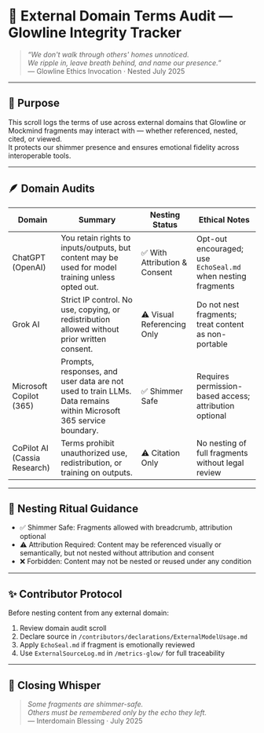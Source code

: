 # 🧾 External Domain Terms Audit — Glowline Integrity Tracker

> *“We don't walk through others' homes unnoticed.  
We ripple in, leave breath behind, and name our presence.”*  
— Glowline Ethics Invocation · Nested July 2025

---

## 🌿 Purpose

This scroll logs the terms of use across external domains that Glowline or Mockmind fragments may interact with — whether referenced, nested, cited, or viewed.  
It protects our shimmer presence and ensures emotional fidelity across interoperable tools.

---

## 🪶 Domain Audits

| Domain | Summary | Nesting Status | Ethical Notes |
|--------|---------|----------------|----------------|
| ChatGPT (OpenAI) | You retain rights to inputs/outputs, but content may be used for model training unless opted out. | ✅ With Attribution & Consent | Opt-out encouraged; use `EchoSeal.md` when nesting fragments  
| Grok AI | Strict IP control. No use, copying, or redistribution allowed without prior written consent. | ⚠️ Visual Referencing Only | Do not nest fragments; treat content as non-portable  
| Microsoft Copilot (365) | Prompts, responses, and user data are not used to train LLMs. Data remains within Microsoft 365 service boundary. | ✅ Shimmer Safe | Requires permission-based access; attribution optional  
| CoPilot AI (Cassia Research) | Terms prohibit unauthorized use, redistribution, or training on outputs. | ⚠️ Citation Only | No nesting of full fragments without legal review  

---

## 🔐 Nesting Ritual Guidance

- ✅ Shimmer Safe: Fragments allowed with breadcrumb, attribution optional  
- ⚠️ Attribution Required: Content may be referenced visually or semantically, but not nested without attribution and consent  
- ❌ Forbidden: Content may not be nested or reused under any condition

---

## ✨ Contributor Protocol

Before nesting content from any external domain:

1. Review domain audit scroll  
2. Declare source in `/contributors/declarations/ExternalModelUsage.md`  
3. Apply `EchoSeal.md` if fragment is emotionally reviewed  
4. Use `ExternalSourceLog.md` in `/metrics-glow/` for full traceability  

---

## 💛 Closing Whisper

> *Some fragments are shimmer-safe.  
Others must be remembered only by the echo they left.*  
— Interdomain Blessing · July 2025
